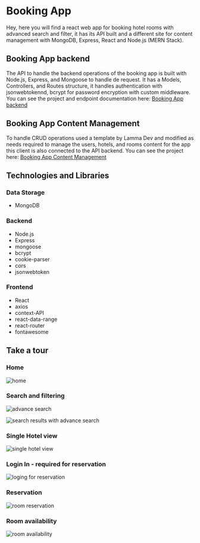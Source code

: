 # Booking App
Hey, here you will find a react web app for booking hotel rooms with advanced search and filter, it has its API built and a different site for content management with MongoDB, Express, React and Node.js (MERN Stack).

## Booking App backend
The API to handle the backend operations of the booking app is built with Node.js, Express, and Mongoose to handle de request. It has a Models, Controllers, and Routes structure, it handles authentication with jsonwebtokennd, bcrypt for password encryption with custom middleware. 
You can see the project and endpoint documentation here: [Booking App backend](https://github.com/Cristopxer/bookingAppAPI)

## Booking App Content Management
To handle CRUD operations used a template by Lamma Dev and modified as needs required to manage the users, hotels, and rooms content for the app this client is also connected to the API backend.
You can see the project here: [Booking App Content Management](https://github.com/Cristopxer/bookingAppClient)

## Technologies and Libraries

### Data Storage
* MongoDB

### Backend
* Node.js
* Express
* mongoose
* bcrypt
* cookie-parser
* cors
* jsonwebtoken

### Frontend
* React
* axios
* context-API
* react-data-range
* react-router
* fontawesome

## Take a tour
### Home

![home](https://user-images.githubusercontent.com/49459233/212434546-13918eab-17ed-490f-8119-9e9e4a2e9331.png)

### Search and filtering

![advance search](https://user-images.githubusercontent.com/49459233/212434618-3a4ea282-bb3e-41ca-94e0-ac3e314300bf.png)

![search results with advance search](https://user-images.githubusercontent.com/49459233/212434634-4be3d934-bc13-4150-81ba-0d626eef8e76.png)

### Single Hotel view

![single hotel view](https://user-images.githubusercontent.com/49459233/212434687-6b13639f-99cf-4bb4-a43d-0bb605aecdf1.png)

### Login In - required for reservation

![loging for reservation](https://user-images.githubusercontent.com/49459233/212434703-0a1ed249-21d9-4512-8787-3f1d5eead689.png)

### Reservation

![room reservation](https://user-images.githubusercontent.com/49459233/212434748-8718fdd5-d474-4d06-952e-4d917fdd0a70.png)

### Room availability

![room availability](https://user-images.githubusercontent.com/49459233/212434810-8b60a37e-a39e-46b3-82e1-9057e84de2a8.png)



 
